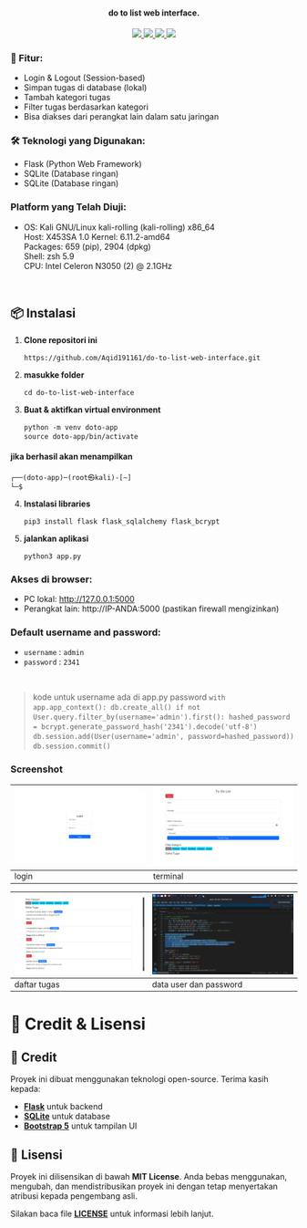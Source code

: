 <h1 align="center">



</h1>

<h4 align="center"> do to list web interface. </h4>

<p align="center">

  <a href="http://python.org">
    <img src="https://img.shields.io/badge/python-v3-blue">

  <a href="https://sqlite.org/">
    <img src="https://img.shields.io/badge/SQLite-3.x-blue?logo=sqlite&logoColor=white">
    
  <a href="https://getbootstrap.com/">
    <img src="https://img.shields.io/badge/Responsive-Yes-success?style=flat&logo=bootstrap">

  <a href="https://en.wikipedia.org/wiki/Linux">
    <img src="https://img.shields.io/badge/Platform-Linux-red">
  </a>

</p>



### 🚀 Fitur:

- Login & Logout (Session-based) 
- Simpan tugas di database (lokal) 
- Tambah kategori tugas 
- Filter tugas berdasarkan kategori
- Bisa diakses dari perangkat lain dalam satu jaringan


### 🛠 Teknologi yang Digunakan:

- Flask (Python Web Framework) 
- SQLite (Database ringan)
- SQLite (Database ringan)

###  Platform yang Telah Diuji:
- OS: Kali GNU/Linux kali-rolling (kali-rolling) x86_64    
Host: X453SA 1.0
Kernel: 6.11.2-amd64  
Packages: 659 (pip), 2904 (dpkg)     
Shell: zsh 5.9  
CPU: Intel Celeron N3050 (2) @ 2.1GHz      
  


<br>



## 📦 Instalasi
1. **Clone repositori ini**  
   ```
   https://github.com/Aqid191161/do-to-list-web-interface.git
   ```

2. **masukke folder**  
   ```
   cd do-to-list-web-interface
   ```

3. **Buat & aktifkan virtual environment**  
   ```
   python -m venv doto-app
   source doto-app/bin/activate 
   ```

#### jika berhasil akan menampilkan
   ```
   ┌──(doto-app)─(root㉿kali)-[~]
   └─$ 
   ```

4. **Instalasi libraries**  
   ```
   pip3 install flask flask_sqlalchemy flask_bcrypt
   ```

5. **jalankan aplikasi**  
   ```
   python3 app.py
   ```


### Akses di browser:
- PC lokal: http://127.0.0.1:5000
- Perangkat lain: http://IP-ANDA:5000 (pastikan firewall mengizinkan)

### Default username and password:

- `username` : `admin`
- `password` : `2341`
<br>
 
>kode untuk username ada di app.py password
``
with app.app_context():
    db.create_all()
    if not User.query.filter_by(username='admin').first():
        hashed_password = bcrypt.generate_password_hash('2341').decode('utf-8')
        db.session.add(User(username='admin', password=hashed_password))
        db.session.commit()
``

### Screenshot

| ![Gambar 1](image/web-login.png) | ![Gambar 2](image/web-doto.png)|
|---|---|
| login |terminal |

| ![Gambar 1](image/daftar-tugas.png) | ![Gambar 2](image/databes-username-dan-password.png)|
|---|---|
| daftar tugas | data user dan password |



# 🙌 Credit & Lisensi

## 🎉 Credit
Proyek ini dibuat menggunakan teknologi open-source. Terima kasih kepada:

- **[Flask](https://flask.palletsprojects.com/)** untuk backend  
- **[SQLite](https://www.sqlite.org/)** untuk database  
- **[Bootstrap 5](https://getbootstrap.com/)** untuk tampilan UI  

## 📄 Lisensi
Proyek ini dilisensikan di bawah **MIT License**. Anda bebas menggunakan, mengubah, dan mendistribusikan proyek ini dengan tetap menyertakan atribusi kepada pengembang asli.

Silakan baca file **[LICENSE](LICENSE)** untuk informasi lebih lanjut.














